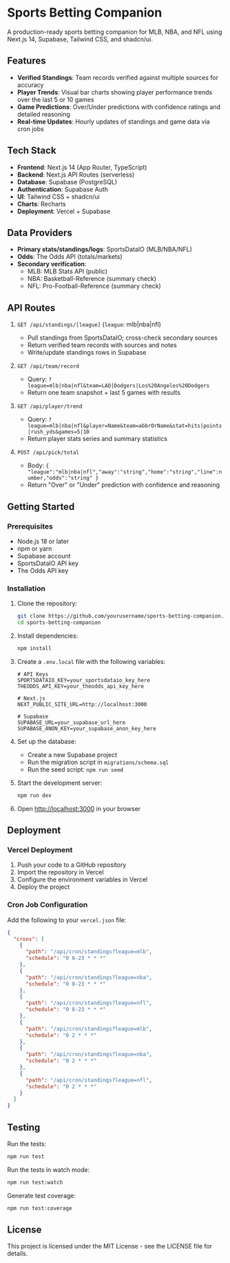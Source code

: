 # Sports Betting Companion

A production-ready sports betting companion for MLB, NBA, and NFL using Next.js 14, Supabase, Tailwind CSS, and shadcn/ui.

## Features

- **Verified Standings**: Team records verified against multiple sources for accuracy
- **Player Trends**: Visual bar charts showing player performance trends over the last 5 or 10 games
- **Game Predictions**: Over/Under predictions with confidence ratings and detailed reasoning
- **Real-time Updates**: Hourly updates of standings and game data via cron jobs

## Tech Stack

- **Frontend**: Next.js 14 (App Router, TypeScript)
- **Backend**: Next.js API Routes (serverless)
- **Database**: Supabase (PostgreSQL)
- **Authentication**: Supabase Auth
- **UI**: Tailwind CSS + shadcn/ui
- **Charts**: Recharts
- **Deployment**: Vercel + Supabase

## Data Providers

- **Primary stats/standings/logs**: SportsDataIO (MLB/NBA/NFL)
- **Odds**: The Odds API (totals/markets)
- **Secondary verification**:
  - MLB: MLB Stats API (public)
  - NBA: Basketball-Reference (summary check)
  - NFL: Pro-Football-Reference (summary check)

## API Routes

1. `GET /api/standings/[league]` (`league`: mlb|nba|nfl)
   - Pull standings from SportsDataIO; cross-check secondary sources
   - Return verified team records with sources and notes
   - Write/update standings rows in Supabase

2. `GET /api/team/record`
   - Query: `?league=mlb|nba|nfl&team=LAD|Dodgers|Los%20Angeles%20Dodgers`
   - Return one team snapshot + last 5 games with results

3. `GET /api/player/trend`
   - Query: `?league=mlb|nba|nfl&player=Name&team=abbrOrName&stat=hits|points|rush_yds&games=5|10`
   - Return player stats series and summary statistics

4. `POST /api/pick/total`
   - Body: `{ "league":"mlb|nba|nfl","away":"string","home":"string","line":number,"odds":"string" }`
   - Return "Over" or "Under" prediction with confidence and reasoning

## Getting Started

### Prerequisites

- Node.js 18 or later
- npm or yarn
- Supabase account
- SportsDataIO API key
- The Odds API key

### Installation

1. Clone the repository:
   ```bash
   git clone https://github.com/yourusername/sports-betting-companion.git
   cd sports-betting-companion
   ```

2. Install dependencies:
   ```bash
   npm install
   ```

3. Create a `.env.local` file with the following variables:
   ```
   # API Keys
   SPORTSDATAIO_KEY=your_sportsdataio_key_here
   THEODDS_API_KEY=your_theodds_api_key_here

   # Next.js
   NEXT_PUBLIC_SITE_URL=http://localhost:3000

   # Supabase
   SUPABASE_URL=your_supabase_url_here
   SUPABASE_ANON_KEY=your_supabase_anon_key_here
   ```

4. Set up the database:
   - Create a new Supabase project
   - Run the migration script in `migrations/schema.sql`
   - Run the seed script: `npm run seed`

5. Start the development server:
   ```bash
   npm run dev
   ```

6. Open [http://localhost:3000](http://localhost:3000) in your browser

## Deployment

### Vercel Deployment

1. Push your code to a GitHub repository
2. Import the repository in Vercel
3. Configure the environment variables in Vercel
4. Deploy the project

### Cron Job Configuration

Add the following to your `vercel.json` file:

```json
{
  "crons": [
    {
      "path": "/api/cron/standings?league=mlb",
      "schedule": "0 8-23 * * *"
    },
    {
      "path": "/api/cron/standings?league=nba",
      "schedule": "0 8-23 * * *"
    },
    {
      "path": "/api/cron/standings?league=nfl",
      "schedule": "0 8-23 * * *"
    },
    {
      "path": "/api/cron/standings?league=mlb",
      "schedule": "0 2 * * *"
    },
    {
      "path": "/api/cron/standings?league=nba",
      "schedule": "0 2 * * *"
    },
    {
      "path": "/api/cron/standings?league=nfl",
      "schedule": "0 2 * * *"
    }
  ]
}
```

## Testing

Run the tests:

```bash
npm run test
```

Run the tests in watch mode:

```bash
npm run test:watch
```

Generate test coverage:

```bash
npm run test:coverage
```

## License

This project is licensed under the MIT License - see the LICENSE file for details.

